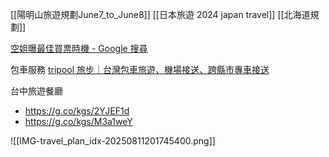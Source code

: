 


[[陽明山旅遊規劃June7_to_June8]]
[[日本旅遊 2024 japan travel]]
[[北海道規劃]]


[空姐曝最佳買票時機 - Google 搜尋](https://www.google.com/search?q=%E7%A9%BA%E5%A7%90%E6%9B%9D%E6%9C%80%E4%BD%B3%E8%B2%B7%E7%A5%A8%E6%99%82%E6%A9%9F&rlz=1CDGOYI_enTW1036TW1036&oq=%E7%A9%BA%E5%A7%90%E6%9B%9D%E6%9C%80%E4%BD%B3%E8%B2%B7%E7%A5%A8%E6%99%82%E6%A9%9F&gs_lcrp=EgZjaHJvbWUyBggAEEUYOTIKCAEQABiABBiiBDIKCAIQABiABBiiBDIKCAMQABiABBiiBDIKCAQQABiABBiiBDIKCAUQABiABBiiBNIBCTMxNzExajBqOagCE7ACAeIDBBgBIF8&hl=zh-TW&sourceid=chrome-mobile&ie=UTF-8#sbfbu=1&pi=%E7%A9%BA%E5%A7%90%E6%9B%9D%E6%9C%80%E4%BD%B3%E8%B2%B7%E7%A5%A8%E6%99%82%E6%A9%9F)



包車服務
[tripool 旅步｜台灣包車旅遊、機場接送、跨縣市專車接送](https://www.tripool.app/)


台中旅遊餐廳
- https://g.co/kgs/2YJEF1d
- https://g.co/kgs/M3a1weY


![[IMG-travel_plan_idx-20250811201745400.png]]